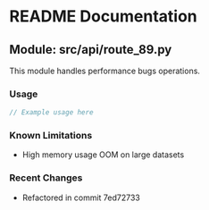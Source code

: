 # README Documentation

## Module: src/api/route_89.py

This module handles performance bugs operations.

### Usage

```java
// Example usage here
```

### Known Limitations

- High memory usage OOM on large datasets

### Recent Changes

- Refactored in commit 7ed72733
